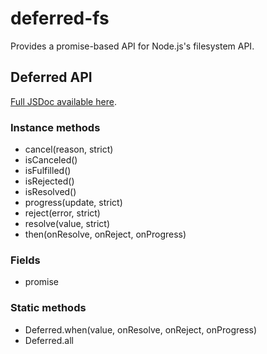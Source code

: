 # deferred-fs
Provides a promise-based API for Node.js's filesystem API.

## Deferred API
[Full JSDoc available here](https://orionhub.org/jsdoc/symbols/orion.Deferred.html).

### Instance methods
* cancel(reason, strict)
* isCanceled()
* isFulfilled()
* isRejected()
* isResolved()
* progress(update, strict)
* reject(error, strict)
* resolve(value, strict)
* then(onResolve, onReject, onProgress)

### Fields
* promise

### Static methods
* Deferred.when(value, onResolve, onReject, onProgress)
* Deferred.all
